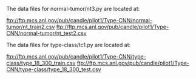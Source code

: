 The data files for normal-tumor/nt3.py are located at:

  ftp://ftp.mcs.anl.gov/pub/candle/pilot1/Type-CNN/normal-tumor/nt_train2.csv
  ftp://ftp.mcs.anl.gov/pub/candle/pilot1/Type-CNN/normal-tumor/nt_test2.csv
  
The data files for type-class/tc1.py are located at:
  
  ftp://ftp.mcs.anl.gov/pub/candle/pilot1/Type-CNN/type-class/type_18_300_train.csv
  ftp://ftp.mcs.anl.gov/pub/candle/pilot1/Type-CNN/type-class/type_18_300_test.csv
